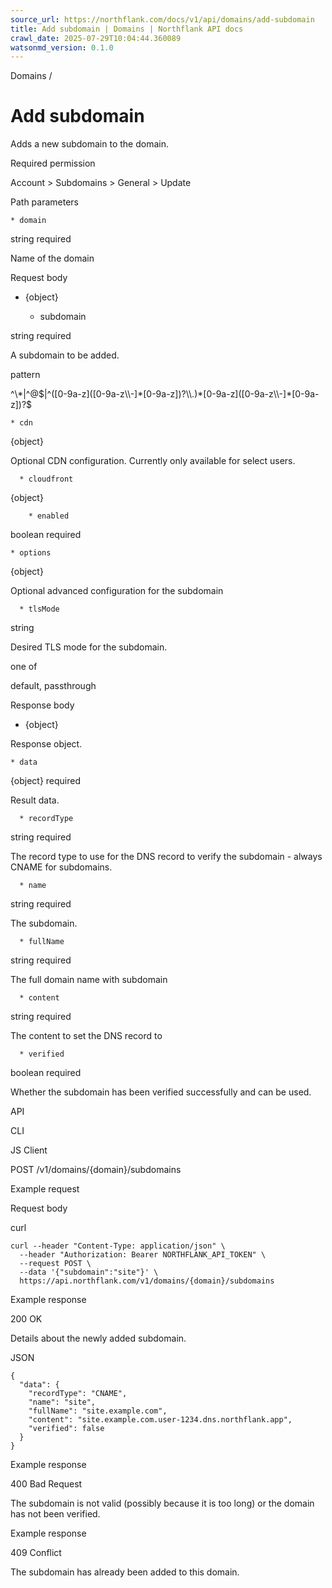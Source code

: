 ```yaml
---
source_url: https://northflank.com/docs/v1/api/domains/add-subdomain
title: Add subdomain | Domains | Northflank API docs
crawl_date: 2025-07-29T10:04:44.360089
watsonmd_version: 0.1.0
---
```


Domains / 

# Add subdomain

Adds a new subdomain to the domain.

Required permission

Account > Subdomains > General > Update

Path parameters

    * domain

string required

Name of the domain




Request body

  * {object}

    * subdomain

string required

A subdomain to be added.

pattern

^\\*|^@$|^([0-9a-z]([0-9a-z\\-]*[0-9a-z])?\\.)*[0-9a-z]([0-9a-z\\-]*[0-9a-z])?$

    * cdn

{object}

Optional CDN configuration. Currently only available for select users.

      * cloudfront

{object}

        * enabled

boolean required

    * options

{object}

Optional advanced configuration for the subdomain

      * tlsMode

string

Desired TLS mode for the subdomain.

one of

default, passthrough




Response body

  * {object}

Response object.

    * data

{object} required

Result data.

      * recordType

string required

The record type to use for the DNS record to verify the subdomain - always CNAME for subdomains.

      * name

string required

The subdomain.

      * fullName

string required

The full domain name with subdomain

      * content

string required

The content to set the DNS record to

      * verified

boolean required

Whether the subdomain has been verified successfully and can be used.




API

CLI

JS Client

POST /v1/domains/{domain}/subdomains

Example request

Request body

curl
    
    
    curl --header "Content-Type: application/json" \
      --header "Authorization: Bearer NORTHFLANK_API_TOKEN" \
      --request POST \
      --data '{"subdomain":"site"}' \
      https://api.northflank.com/v1/domains/{domain}/subdomains

Example response

200 OK

Details about the newly added subdomain.

JSON
    
    
    {
      "data": {
        "recordType": "CNAME",
        "name": "site",
        "fullName": "site.example.com",
        "content": "site.example.com.user-1234.dns.northflank.app",
        "verified": false
      }
    }

Example response

400 Bad Request

The subdomain is not valid (possibly because it is too long) or the domain has not been verified.

Example response

409 Conflict

The subdomain has already been added to this domain.